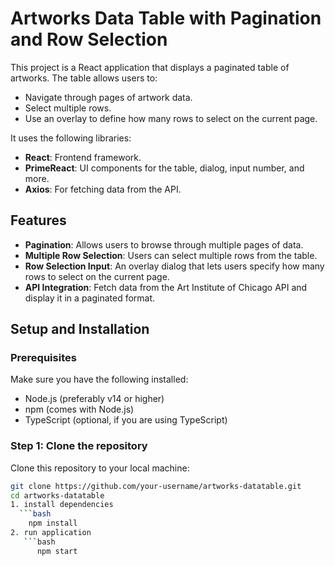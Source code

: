 # Artworks Data Table with Pagination and Row Selection

This project is a React application that displays a paginated table of artworks. The table allows users to:
- Navigate through pages of artwork data.
- Select multiple rows.
- Use an overlay to define how many rows to select on the current page.

It uses the following libraries:
- **React**: Frontend framework.
- **PrimeReact**: UI components for the table, dialog, input number, and more.
- **Axios**: For fetching data from the API.

## Features
- **Pagination**: Allows users to browse through multiple pages of data.
- **Multiple Row Selection**: Users can select multiple rows from the table.
- **Row Selection Input**: An overlay dialog that lets users specify how many rows to select on the current page.
- **API Integration**: Fetch data from the Art Institute of Chicago API and display it in a paginated format.

## Setup and Installation

### Prerequisites
Make sure you have the following installed:
- Node.js (preferably v14 or higher)
- npm (comes with Node.js)
- TypeScript (optional, if you are using TypeScript)

### Step 1: Clone the repository
Clone this repository to your local machine:

```bash
git clone https://github.com/your-username/artworks-datatable.git
cd artworks-datatable
1. install dependencies
  ```bash
    npm install
2. run application
   ```bash
      npm start
